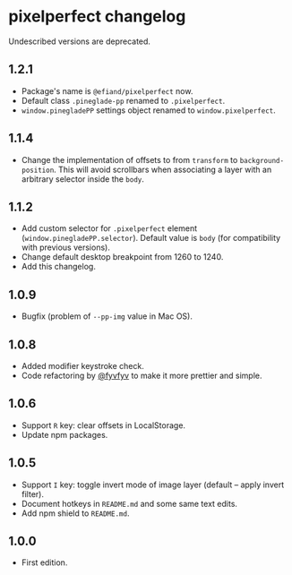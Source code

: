 # pixelperfect changelog

Undescribed versions are deprecated.


## 1.2.1
* Package's name is `@efiand/pixelperfect` now.
* Default class `.pineglade-pp` renamed to `.pixelperfect`.
* `window.pinegladePP` settings object renamed to `window.pixelperfect`.

## 1.1.4
* Change the implementation of offsets to from `transform` to `background-position`. This will avoid scrollbars when associating a layer with an arbitrary selector inside the `body`.


## 1.1.2

* Add custom selector for `.pixelperfect` element (`window.pinegladePP.selector`). Default value is `body` (for compatibility with previous versions).
* Change default desktop breakpoint from 1260 to 1240.
* Add this changelog.


## 1.0.9

* Bugfix (problem of `--pp-img` value in Mac OS).


## 1.0.8

* Added modifier keystroke check.
* Code refactoring by [@fyvfyv](https://github.com/fyvfyv) to make it more prettier and simple.


## 1.0.6

* Support `R` key: clear offsets in LocalStorage.
* Update npm packages.


## 1.0.5

* Support `I` key: toggle invert mode of image layer (default – apply invert filter).
* Document hotkeys in `README.md` and some same text edits.
* Add npm shield to `README.md`.


## 1.0.0

* First edition.
